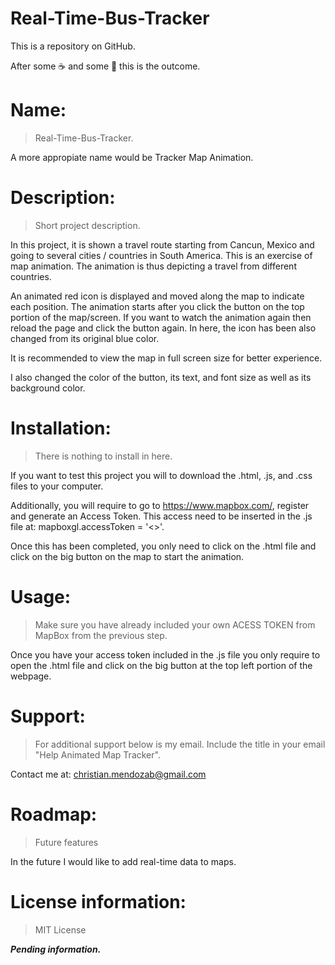 # Real-Time-Bus-Tracker

This is a repository on GitHub.

After some ☕ and some 🍎 this is the outcome.

# Name:
> Real-Time-Bus-Tracker. 

A more appropiate name would be Tracker Map Animation.

# Description: 
> Short project description. 

In this project, it is shown a travel route starting from Cancun, Mexico and going to several cities / countries in South America. This is an exercise of map animation. The animation is thus depicting a travel from different countries. 

An animated red icon is displayed and moved along the map to indicate each position. The animation starts after you click the button on the top portion of the map/screen.
If you want to watch the animation again then reload the page and click the button again. In here, the icon has been also changed from its original blue color.

It is recommended to view the map in full screen size for better experience.

I also changed the color of the button, its text, and font size as well as its background color.

# Installation: 
> There is nothing to install in here.

If you want to test this project you will to download the .html, .js, and .css files to your computer. 

Additionally, you will require to go to https://www.mapbox.com/, register and generate an Access Token. This access need to be inserted in the .js file at: mapboxgl.accessToken = '<<INSERT ACCESS TOKEN HERE>>'.
  
Once this has been completed, you only need to click on the .html file and click on the big button on the map to start the animation.

# Usage: 
> Make sure you have already included your own ACESS TOKEN from MapBox from the previous step.

Once you have your access token included in the .js file you only require to open the .html file and click on the big button at the top left portion of the webpage.

# Support: 
> For additional support below is my email. Include the title in your email "Help Animated Map Tracker".

Contact me at: christian.mendozab@gmail.com

# Roadmap: 
> Future features

In the future I would like to add real-time data to maps.

# License information: 
> MIT License

***Pending information.***
